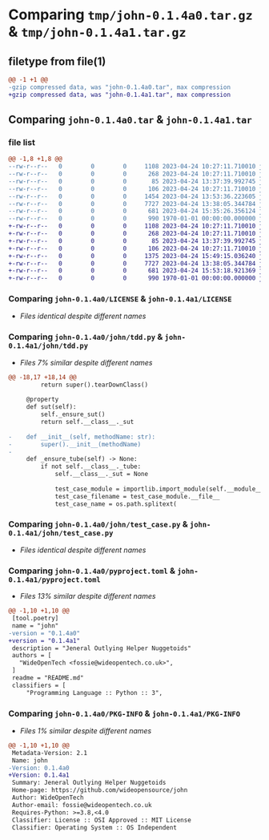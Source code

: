 # Comparing `tmp/john-0.1.4a0.tar.gz` & `tmp/john-0.1.4a1.tar.gz`

## filetype from file(1)

```diff
@@ -1 +1 @@
-gzip compressed data, was "john-0.1.4a0.tar", max compression
+gzip compressed data, was "john-0.1.4a1.tar", max compression
```

## Comparing `john-0.1.4a0.tar` & `john-0.1.4a1.tar`

### file list

```diff
@@ -1,8 +1,8 @@
--rw-r--r--   0        0        0     1108 2023-04-24 10:27:11.710010 john-0.1.4a0/LICENSE
--rw-r--r--   0        0        0      268 2023-04-24 10:27:11.710010 john-0.1.4a0/README.md
--rw-r--r--   0        0        0       85 2023-04-24 13:37:39.992745 john-0.1.4a0/john/__init__.py
--rw-r--r--   0        0        0      106 2023-04-24 10:27:11.710010 john-0.1.4a0/john/factory.py
--rw-r--r--   0        0        0     1454 2023-04-24 13:53:36.223605 john-0.1.4a0/john/tdd.py
--rw-r--r--   0        0        0     7727 2023-04-24 13:38:05.344784 john-0.1.4a0/john/test_case.py
--rw-r--r--   0        0        0      681 2023-04-24 15:35:26.356124 john-0.1.4a0/pyproject.toml
--rw-r--r--   0        0        0      990 1970-01-01 00:00:00.000000 john-0.1.4a0/PKG-INFO
+-rw-r--r--   0        0        0     1108 2023-04-24 10:27:11.710010 john-0.1.4a1/LICENSE
+-rw-r--r--   0        0        0      268 2023-04-24 10:27:11.710010 john-0.1.4a1/README.md
+-rw-r--r--   0        0        0       85 2023-04-24 13:37:39.992745 john-0.1.4a1/john/__init__.py
+-rw-r--r--   0        0        0      106 2023-04-24 10:27:11.710010 john-0.1.4a1/john/factory.py
+-rw-r--r--   0        0        0     1375 2023-04-24 15:49:15.036240 john-0.1.4a1/john/tdd.py
+-rw-r--r--   0        0        0     7727 2023-04-24 13:38:05.344784 john-0.1.4a1/john/test_case.py
+-rw-r--r--   0        0        0      681 2023-04-24 15:53:18.921369 john-0.1.4a1/pyproject.toml
+-rw-r--r--   0        0        0      990 1970-01-01 00:00:00.000000 john-0.1.4a1/PKG-INFO
```

### Comparing `john-0.1.4a0/LICENSE` & `john-0.1.4a1/LICENSE`

 * *Files identical despite different names*

### Comparing `john-0.1.4a0/john/tdd.py` & `john-0.1.4a1/john/tdd.py`

 * *Files 7% similar despite different names*

```diff
@@ -18,17 +18,14 @@
         return super().tearDownClass()
 
     @property
     def sut(self):
         self._ensure_sut()
         return self.__class__._sut
     
-    def __init__(self, methodName: str):
-        super().__init__(methodName)
-
     def _ensure_tube(self) -> None:
         if not self.__class__._tube:
             self.__class__._sut = None
 
             test_case_module = importlib.import_module(self.__module__)
             test_case_filename = test_case_module.__file__
             test_case_name = os.path.splitext(
```

### Comparing `john-0.1.4a0/john/test_case.py` & `john-0.1.4a1/john/test_case.py`

 * *Files identical despite different names*

### Comparing `john-0.1.4a0/pyproject.toml` & `john-0.1.4a1/pyproject.toml`

 * *Files 13% similar despite different names*

```diff
@@ -1,10 +1,10 @@
 [tool.poetry]
 name = "john"
-version = "0.1.4a0"
+version = "0.1.4a1"
 description = "Jeneral Outlying Helper Nuggetoids"
 authors = [
   "WideOpenTech <fossie@wideopentech.co.uk>",
 ]
 readme = "README.md"
 classifiers = [
     "Programming Language :: Python :: 3",
```

### Comparing `john-0.1.4a0/PKG-INFO` & `john-0.1.4a1/PKG-INFO`

 * *Files 1% similar despite different names*

```diff
@@ -1,10 +1,10 @@
 Metadata-Version: 2.1
 Name: john
-Version: 0.1.4a0
+Version: 0.1.4a1
 Summary: Jeneral Outlying Helper Nuggetoids
 Home-page: https://github.com/wideopensource/john
 Author: WideOpenTech
 Author-email: fossie@wideopentech.co.uk
 Requires-Python: >=3.8,<4.0
 Classifier: License :: OSI Approved :: MIT License
 Classifier: Operating System :: OS Independent
```

